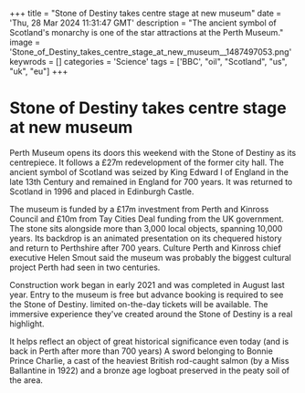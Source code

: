 +++
title = "Stone of Destiny takes centre stage at new museum"
date = 'Thu, 28 Mar 2024 11:31:47 GMT'
description = "The ancient symbol of Scotland's monarchy is one of the star attractions at the Perth Museum."
image = 'Stone_of_Destiny_takes_centre_stage_at_new_museum__1487497053.png'
keywrods =  []
categories = 'Science'
tags = ['BBC', "oil", "Scotland", "us", "uk", "eu"]
+++

# Stone of Destiny takes centre stage at new museum

Perth Museum opens its doors this weekend with the Stone of Destiny as its centrepiece.
It follows a £27m redevelopment of the former city hall.
The ancient symbol of Scotland was seized by King Edward I of England in the late 13th Century and remained in England for 700 years.
It was returned to Scotland in 1996 and placed in Edinburgh Castle.

The museum is funded by a £17m investment from Perth and Kinross Council and £10m from Tay Cities Deal funding from the UK government.
The stone sits alongside more than 3,000 local objects, spanning 10,000 years.
Its backdrop is an animated presentation on its chequered history and return to Perthshire after 700 years.
Culture Perth and Kinross chief executive Helen Smout said the museum was probably the biggest cultural project Perth had seen in two centuries.

Construction work began in early 2021 and was completed in August last year.
Entry to the museum is free but advance booking is required to see the Stone of Destiny.
limited on-the-day tickets will be available.
The immersive experience they<bb>'ve created around the Stone of Destiny is a real highlight.

It helps reflect an object of great historical significance even today (and is back in Perth after more than 700 years) A sword belonging to Bonnie Prince Charlie, a cast of the heaviest British rod-caught salmon (by a Miss Ballantine in 1922) and a bronze age logboat preserved in the peaty soil of the area.


